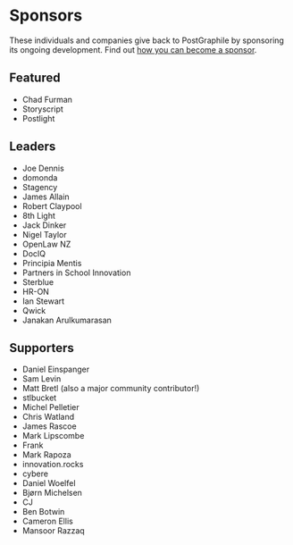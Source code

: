 # Sponsors

These individuals and companies give back to PostGraphile by sponsoring its
ongoing development. Find out [how you can become a
sponsor](https://graphile.org/sponsor/).

## Featured

- Chad Furman
- Storyscript
- Postlight

## Leaders

- Joe Dennis
- domonda
- Stagency
- James Allain
- Robert Claypool
- 8th Light
- Jack Dinker
- Nigel Taylor
- OpenLaw NZ
- DocIQ
- Principia Mentis
- Partners in School Innovation
- Sterblue
- HR-ON
- Ian Stewart
- Qwick
- Janakan Arulkumarasan

## Supporters

- Daniel Einspanger
- Sam Levin
- Matt Bretl (also a major community contributor!)
- stlbucket
- Michel Pelletier
- Chris Watland
- James Rascoe
- Mark Lipscombe
- Frank
- Mark Rapoza
- innovation.rocks
- cybere
- Daniel Woelfel
- Bjørn Michelsen
- CJ
- Ben Botwin
- Cameron Ellis
- Mansoor Razzaq
